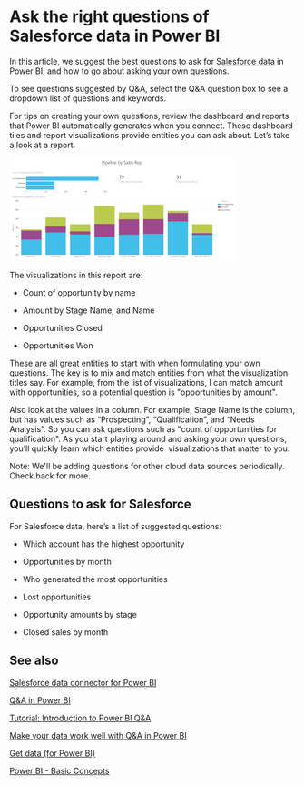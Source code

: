 ﻿<properties
   pageTitle="Ask the right questions of Salesforce data in Power BI"
   description="Ask the right questions of Salesforce data in Power BI"
   services="powerbi"
   documentationCenter=""
   authors="mihart"
   manager="mblythe"
   editor=""
   tags=""/>

<tags
   ms.service="powerbi"
   ms.devlang="NA"
   ms.topic="article"
   ms.tgt_pltfrm="NA"
   ms.workload="powerbi"
   ms.date="11/24/2015"
   ms.author="mihart"/>

# Ask the right questions of Salesforce data in Power BI

In this article, we suggest the best questions to ask for [Salesforce data](powerbi-content-pack-salesforce.md) in Power BI, and how to go about asking your own questions.

To see questions suggested by Q&A, select the Q&A question box to see a dropdown list of questions and keywords.

For tips on creating your own questions, review the dashboard and reports that Power BI automatically generates when you connect. These dashboard tiles and report visualizations provide entities you can ask about. Let’s take a look at a report.  

![](media/powerbi-service-ask-the-right-questions-of-salesforce-data/PBI_QA_PipeSalesRep.png) 

The visualizations in this report are:

-   Count of opportunity by name

-   Amount by Stage Name, and Name

-   Opportunities Closed

-   Opportunities Won

These are all great entities to start with when formulating your own questions. The key is to mix and match entities from what the visualization titles say. For example, from the list of visualizations, I can match amount with opportunities, so a potential question is "opportunities by amount". 

Also look at the values in a column. For example, Stage Name is the column, but has values such as “Prospecting”, “Qualification”, and “Needs Analysis”. So you can ask questions such as "count of opportunities for qualification". As you start playing around and asking your own questions, you’ll quickly learn which entities provide  visualizations that matter to you.

Note: We'll be adding questions for other cloud data sources periodically. Check back for more.

## Questions to ask for Salesforce

For Salesforce data, here’s a list of suggested questions:

-   Which account has the highest opportunity

-   Opportunities by month

-   Who generated the most opportunities

-   Lost opportunities

-   Opportunity amounts by stage

-   Closed sales by month

## See also

[Salesforce data connector for Power BI](powerbi-content-pack-salesforce.md)

[Q&A in Power BI](powerbi-service-q-and-a.md)

[Tutorial: Introduction to Power BI Q&A](powerbi-service-tutorial-introduction-to-q-and-a.md)

[Make your data work well with Q&A in Power BI](powerbi-service-make-your-data-work-well-with-q-and-a.md)

[Get data (for Power BI)](powerbi-service-get-data.md)

[Power BI - Basic Concepts](powerbi-service-basic-concepts.md)
